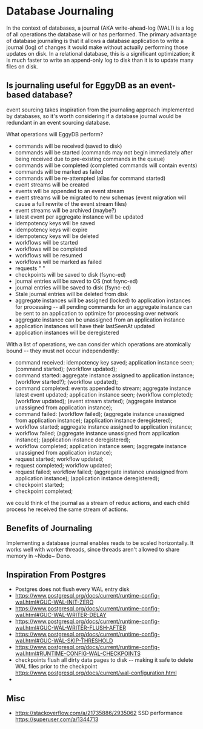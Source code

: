 # Database Journaling

In the context of databases, a journal (AKA write-ahead-log (WAL)) is a log of all operations the database will or has performed. The primary advantage of database journaling is that it allows a database application to write a journal (log) of changes it would make without actually performing those updates on disk. In a relational database, this is a significant optimization; it is much faster to write an append-only log to disk than it is to update many files on disk.

## Is journaling useful for EggyDB as an event-based database?

event sourcing takes inspiration from the journaling approach implemented by databases, so it's worth considering if a database journal would be redundant in an event sourcing database. 

What operations will EggyDB perform?

* commands will be received (saved to disk)
* commands will be started (commands may not begin immediately after being received due to pre-existing commands in the queue)
* commands will be completed (completed commands will contain events)
* commands will be marked as failed
* commands will be re-attempted (alias for command started)
* event streams will be created
* events will be appended to an event stream
* event streams will be migrated to new schemas (event migration will cause a full rewrite of the event stream files)
* event streams will be archived (maybe?)
* latest event per aggregate instance will be updated
* idempotency keys will be saved
* idempotency keys will expire
* idempotency keys will be deleted
* workflows will be started
* workflows will be completed
* workflows will be resumed
* workflows will be marked as failed
* requests " "
* checkpoints will be saved to disk (fsync-ed)
* journal entries will be saved to OS   (not fsync-ed)
* journal entries will be saved to disk (fsync-ed)
* Stale journal entries will be deleted from disk
* aggregate instances will be assigned (locked) to application instances for processing -- all pending commands for an aggregate instance can be sent to an application to optimize for processing over network
* aggregate instance can be unassigned from an application instance
* application instances will have their lastSeenAt updated
* application instances will be deregistered

With a list of operations, we can consider which operations are atomically bound -- they must not occur independently:

* command received: idempotency key saved; application instance seen; (command started); (workflow updated); 
* command started: aggregate instance assigned to application instance; (workflow started?); (workflow updated);
* command completed: events appended to stream; aggregate instance latest event updated; application instance seen; (workflow completed); (workflow updated); (event stream started); (aggregate instance unassigned from application instance);
* command failed: (workflow failed); (aggregate instance unassigned from application instance); (application instance deregistered);
* workflow started; aggregate instance assigned to application instance;
* workflow failed; (aggregate instance unassigned from application instance); (application instance deregistered); 
* workflow completed; application instance seen; (aggregate instance unassigned from application instance);
* request started; workflow updated;
* request completed; workflow updated;
* request failed; workflow failed; (aggregate instance unassigned from application instance); (application instance deregistered);
* checkpoint started;
* checkpoint completed;

we could think of the journal as a stream of redux actions, and each child process he received the same stream of actions.

## Benefits of Journaling

Implementing a database journal enables reads to be scaled horizontally. It works well with worker threads, since threads aren't allowed to share memory in ~Node~ Deno.

## Inspiration From Postgres

* Postgres does not flush every WAL entry disk
* https://www.postgresql.org/docs/current/runtime-config-wal.html#GUC-WAL-INIT-ZERO
* https://www.postgresql.org/docs/current/runtime-config-wal.html#GUC-WAL-WRITER-DELAY
* https://www.postgresql.org/docs/current/runtime-config-wal.html#GUC-WAL-WRITER-FLUSH-AFTER
* https://www.postgresql.org/docs/current/runtime-config-wal.html#GUC-WAL-SKIP-THRESHOLD
* https://www.postgresql.org/docs/current/runtime-config-wal.html#RUNTIME-CONFIG-WAL-CHECKPOINTS
* checkpoints flush all dirty data pages to disk -- making it safe to delete WAL files prior to the checkpoint https://www.postgresql.org/docs/current/wal-configuration.html
* 

## Misc

* https://stackoverflow.com/a/21735886/2935062 SSD performance
https://superuser.com/a/1344713